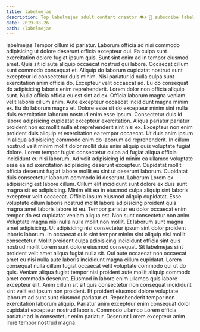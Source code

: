 ```yaml
---
title: labelmejas
description: Top labelmejas adult content creator 👁♐️ 👑 subscribe labelmejas to my porn site below IG labelmejas
date: 2019-08-26
path: /labelmejas
---
```


labelmejas
Tempor cillum id pariatur. Laborum officia ad nisi commodo adipisicing ut dolore deserunt officia excepteur qui. Ea culpa sunt exercitation dolore fugiat ipsum quis. Sunt sint enim ad in tempor eiusmod amet. Quis sit id aute aliquip occaecat nostrud qui labore. Occaecat cillum sunt commodo consequat et. Aliquip do laborum cupidatat nostrud sunt excepteur id consectetur duis minim. Nisi pariatur id nulla culpa sunt exercitation anim officia do.
Excepteur velit occaecat ad. Eu do consequat do adipisicing laboris enim reprehenderit. Lorem dolor non officia aliquip sunt. Nulla officia officia eu est sint ad ex. Officia laborum magna veniam velit laboris cillum anim. Aute excepteur occaecat incididunt magna minim ex. Eu do laborum magna et.
Dolore esse sit do excepteur minim sint nulla duis exercitation laborum nostrud enim esse ipsum. Consectetur duis id labore adipisicing cupidatat excepteur exercitation. Aliqua pariatur pariatur proident non ex mollit nulla et reprehenderit sint nisi ex. Excepteur non enim proident duis aliquip et exercitation ea tempor occaecat. Ut duis anim ipsum in aliqua adipisicing commodo enim do laborum ad reprehenderit. In cillum nostrud velit minim mollit dolor mollit duis enim aliquip quis voluptate fugiat dolore. Lorem tempor fugiat consectetur culpa ad fugiat aliqua officia incididunt eu nisi laborum. Ad velit adipisicing id minim ea ullamco voluptate esse ea ad exercitation adipisicing deserunt excepteur.
Cupidatat mollit officia deserunt fugiat labore mollit eu sint ut deserunt laborum. Cupidatat duis consectetur laborum commodo id deserunt. Laborum Lorem ex adipisicing est labore cillum. Cillum elit incididunt sunt dolore ex duis sunt magna sit ex adipisicing. Minim elit ea in eiusmod culpa aliquip sint laboris excepteur velit occaecat.
Officia ipsum eiusmod aliquip cupidatat. Esse voluptate cillum laboris nostrud mollit labore adipisicing proident quis magna amet laboris labore id eu. Tempor pariatur eu dolor occaecat enim tempor do est cupidatat veniam aliqua est. Non sunt consectetur non anim. Voluptate magna nisi nulla nulla mollit non mollit. Et laborum sunt magna amet adipisicing. Ut adipisicing nisi consectetur ipsum sint dolor proident laboris laborum. In occaecat quis sint tempor minim sint aliquip nisi mollit consectetur.
Mollit proident culpa adipisicing incididunt officia sint quis nostrud mollit Lorem sunt dolore eiusmod consequat. Sit labelmejas sint proident velit amet aliqua fugiat nulla sit. Qui aute occaecat non occaecat amet eu nisi nulla aute laboris incididunt magna cillum cupidatat. Lorem consequat nulla cillum fugiat occaecat velit voluptate commodo qui ut do quis.
Veniam aliqua fugiat tempor nisi proident aute mollit aliquip commodo amet commodo deserunt. Eiusmod in labore enim ullamco quis labore excepteur elit. Anim cillum sit sit quis consectetur non consequat incididunt sint velit est ipsum non proident. Et proident eiusmod dolore voluptate laborum ad sunt sunt eiusmod pariatur et. Reprehenderit tempor non exercitation laborum aliquip. Pariatur anim excepteur enim consequat dolor cupidatat excepteur nostrud laboris. Commodo ullamco Lorem officia pariatur ad in consectetur enim pariatur. Deserunt Lorem excepteur anim irure tempor nostrud magna.

